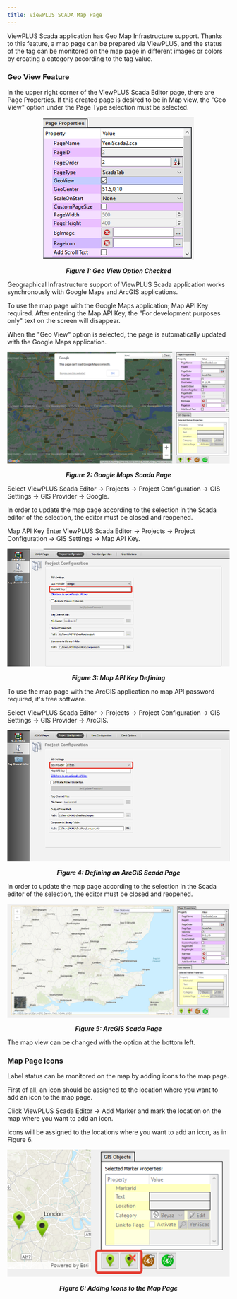 ```yaml
---
title: ViewPLUS SCADA Map Page
---
```


ViewPLUS Scada application has Geo Map Infrastructure support. Thanks to this feature, a map page can be prepared via ViewPLUS, and the status of the tag can be monitored on the map page in different images or colors by creating a category according to the tag value.

### Geo View Feature

In the upper right corner of the ViewPLUS Scada Editor page, there are Page Properties. If this created page is desired to be in Map view, the "Geo View" option under the Page Type selection must be selected.

<center>

![map1](/img/map1.png)
***<center>Figure 1: Geo View Option Checked</center>***

</center>

Geographical Infrastructure support of ViewPLUS Scada application works synchronously with Google Maps and ArcGIS applications.

To use the map page with the Google Maps application; Map API Key required. After entering the Map API Key, the "For development purposes only" text on the screen will disappear.

When the "Geo View" option is selected, the page is automatically updated with the Google Maps application.

<center>

![map2](/img/map2.png)
***<center>Figure 2: Google Maps Scada Page</center>***

</center>

Select ViewPLUS Scada Editor -> Projects -> Project Configuration -> GIS Settings -> GIS Provider -> Google.

In order to update the map page according to the selection in the Scada editor of the selection, the editor must be closed and reopened.

Map API Key Enter ViewPLUS Scada Editor -> Projects -> Project Configuration -> GIS Settings -> Map API Key.

<center>

![map3](/img/map3.png)
***<center>Figure 3: Map API Key Defining</center>***

</center>

To use the map page with the ArcGIS application no map API password required, it's free software.

Select ViewPLUS Scada Editor -> Projects -> Project Configuration -> GIS Settings -> GIS Provider -> ArcGIS.

<center>

![map4](/img/map4.png)
***<center>Figure 4: Defining an ArcGIS Scada Page</center>***

</center>

In order to update the map page according to the selection in the Scada editor of the selection, the editor must be closed and reopened.

<center>

![map5](/img/map5.png)
***<center>Figure 5: ArcGIS Scada Page</center>***

</center>

The map view can be changed with the option at the bottom left.

### Map Page Icons

Label status can be monitored on the map by adding icons to the map page.

First of all, an icon should be assigned to the location where you want to add an icon to the map page.

Click ViewPLUS Scada Editor -> Add Marker and mark the location on the map where you want to add an icon.

Icons will be assigned to the locations where you want to add an icon, as in Figure 6.

<center>

![map6](/img/map6.png)
***<center>Figure 6: Adding Icons to the Map Page</center>***

</center>